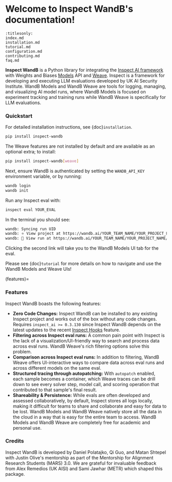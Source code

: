# Welcome to Inspect WandB's documentation!

```{toctree}
:titlesonly:
index.md
installation.md
tutorial.md
configuration.md
contributing.md
faq.md
```

**Inspect WandB** is a Python library for integrating the [Inspect AI framework](https://inspect.aisi.org.uk/) with Weights and Biases [Models](https://wandb.ai/site/models/) API and [Weave](https://wandb.ai/site/weave/).
Inspect is a framework for developing and executing LLM evaluations developed by UK AI Security Institute.
WandB Models and WandB Weave are tools for logging, managing, and visualizing AI model runs, where WandB Models is focused on experiment tracking and training runs while WandB Weave is specifically for LLM evaluations.

### Quickstart

For detailed installation instructions, see {doc}`installation`.
```bash
pip install inspect-wandb
```

The Weave features are not installed by default and are available as an optional extra; to install:
```bash
pip install inspect-wandb[weave]
```

Next, ensure WandB is authenticated by setting the `WANDB_API_KEY` environment variable, or by running:
```bash
wandb login
wandb init
```

Run any Inspect eval with:
```bash
inspect eval YOUR_EVAL     
```

In the terminal you should see:
```bash
wandb: Syncing run UID
wandb: ⭐️ View project at https://wandb.ai/YOUR_TEAM_NAME/YOUR_PROJECT_NAME
wandb: 🚀 View run at https://wandb.ai/YOUR_TEAM_NAME/YOUR_PROJECT_NAME/runs/UID
```

Clicking the second link will take you to the WandB Models UI tab for the eval.

Please see {doc}`tutorial` for more details on how to navigate and use the WandB Models and Weave UIs!

(features)=
### Features
Inspect WandB boasts the following features:
* **Zero Code Changes:** Inspect WandB can be installed to any existing Inspect project and works out of the box without any code changes. Requires `inspect_ai >= 0.3.130` since Inspect WandB depends on the latest updates to the recent [Inspect Hooks](https://inspect.aisi.org.uk/extensions.html#hooks) feature.
* **Filtering across Inspect eval runs:** A common pain point with Inspect is the lack of a visualization/UI-friendly way to search and process data across eval runs. WandB Weave's rich filtering options solve this problem.
* **Comparison across Inspect eval runs:** In addition to filtering, WandB Weave offers UI-interactive ways to compare data across eval runs and across different models on the same eval.
* **Structured tracing through autopatching:** With `autopatch` enabled, each sample becomes a container, which Weave traces can be drill down to see every solver step, model call, and scoring operation that contributed to that sample's final result.
* **Shareability & Persistence:** While evals are often developed and assessed collaboratively, by default, Inspect stores all logs locally, making it difficult for teams to share and collaborate and easy for data to be lost. WandB Models and WandB Weave natively store all the data in the cloud in a way that is easy for the entire team to access. WandB Models and WandB Weave are completely free for academic and personal use.


### Credits
Inspect WandB is developed by Daniel Polatajko, Qi Guo, and Matan Shtepel with Justin Olive's mentorship as part of the Mentorship for Alignment Research Students (MARS) 3.0.
We are grateful for invaluable feedback from Alex Remedios (UK AISI) and Sami Jawhar (METR) which shaped this package. 